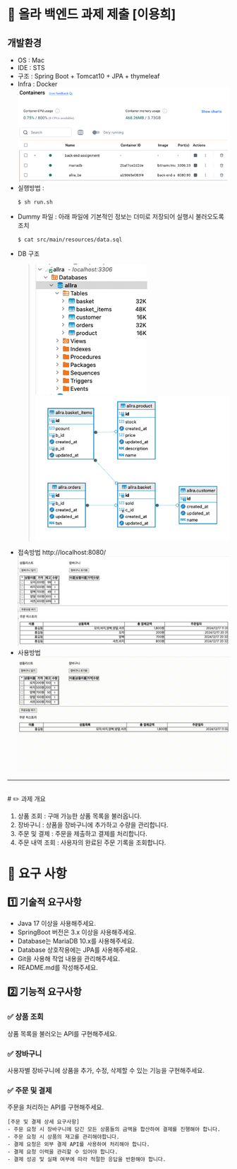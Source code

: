 # 📣 올라 백엔드 과제 제출 [이용희]

## 개발환경
- OS : Mac
- IDE : STS
- 구조 : Spring Boot + Tomcat10 + JPA + thymeleaf
- Infra : Docker
    ![](screenshot/ddd.png)
- 실행방법 : 
    ```bash
    $ sh run.sh
    ```
- Dummy 파일 : 아래 파일에 기본적인 정보는 더미로 저장되어 실행시 불러오도록 조치    
    ```
    $ cat src/main/resources/data.sql
    ```
- DB 구조
    >![](screenshot/aaa.png)
    ![](screenshot/bbb.png)
- 접속방법
    http://localhost:8080/
    ![](screenshot/ccc.png)
- 사용방법
    ![](screenshot/eee.gif)
--------

<br>
# ✏️ 과제 개요

1. 상품 조회 : 구매 가능한 상품 목록을 불러옵니다.
2. 장바구니 : 상품을 장바구니에 추가하고 수량을 관리합니다.
3. 주문 및 결제 : 주문을 제출하고 결제를 처리합니다.
4. 주문 내역 조회 : 사용자의 완료된 주문 기록을 조회합니다.

# 📝 요구 사항

## 1️⃣ 기술적 요구사항
- Java 17 이상을 사용해주세요.
- SpringBoot 버전은 3.x 이상을 사용해주세요.
- Database는 MariaDB 10.x를 사용해주세요.
- Database 상호작용에는 JPA를 사용해주세요.
- Git을 사용해 작업 내용을 관리해주세요.
- README.md를 작성해주세요.

## 2️⃣ 기능적 요구사항

### ✅ 상품 조회
상품 목록을 불러오는 API를 구현해주세요.  
### ✅ 장바구니
사용자별 장바구니에 상품을 추가, 수정, 삭제할 수 있는 기능을 구현해주세요.  
### ✅ 주문 및 결제
주문을 처리하는 API를 구현해주세요.  
```
[주문 및 결제 상세 요구사항]
- 주문 요청 시 장바구니에 담긴 모든 상품들의 금액을 합산하여 결제를 진행해야 합니다.
- 주문 요청 시 상품의 재고를 관리해야합니다.
- 결제 요청은 외부 결제 API를 사용하여 처리해야 합니다.
- 결제 요청 이력을 관리할 수 있어야 합니다.
- 결제 성공 및 실패 여부에 따라 적절한 응답을 반환해야 합니다.
```